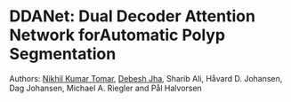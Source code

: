 # DDANet: Dual Decoder Attention Network forAutomatic Polyp Segmentation

Authors: [Nikhil Kumar Tomar](https://www.linkedin.com/in/nktomar/), [Debesh Jha](https://www.linkedin.com/in/debesh-jha-071462aa/), Sharib Ali, Håvard D. Johansen, Dag Johansen, Michael A. Riegler and Pål Halvorsen

